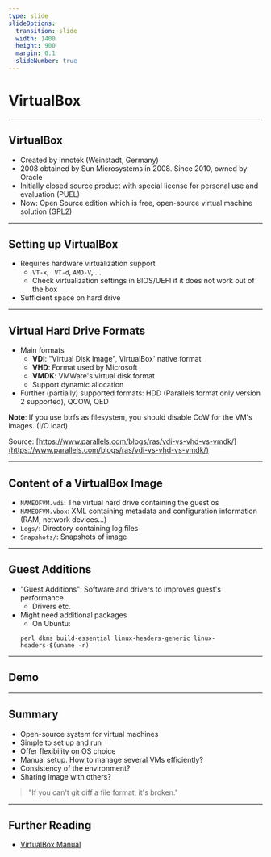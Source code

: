 ```yaml
---
type: slide
slideOptions:
  transition: slide
  width: 1400
  height: 900
  margin: 0.1
  slideNumber: true
---
```


<style>
  .reveal strong {
  font-weight: bold;
    color: orange;
  }
  .reveal p {
    text-align: left;
  }
  .reveal section h1 {
    color: orange;
  }
  .reveal section h2 {
    color: orange;
  }
</style>

# VirtualBox

---

## VirtualBox

- Created by Innotek (Weinstadt, Germany)
- 2008 obtained by Sun Microsystems in 2008. Since 2010, owned by Oracle
- Initially closed source product with special license for personal use and evaluation (PUEL)
- Now: Open Source edition which is free, open-source virtual machine solution (GPL2)

---

## Setting up VirtualBox

- Requires hardware virtualization support
    - `VT-x`, ` VT-d`, `AMD-V`, ...
    - Check virtualization settings in BIOS/UEFI if it does not work out of the box
- Sufficient space on hard drive

---

## Virtual Hard Drive Formats

- Main formats
  - **VDI**: "Virtual Disk Image", VirtualBox' native format
  - **VHD**: Format used by Microsoft
  - **VMDK**: VMWare's virtual disk format
  - Support dynamic allocation
- Further (partially) supported formats: HDD (Parallels format only version 2 supported), QCOW, QED

**Note**: If you use btrfs as filesystem, you should disable CoW for the VM's images. (I/O load)

Source: [https://www.parallels.com/blogs/ras/vdi-vs-vhd-vs-vmdk/](https://www.parallels.com/blogs/ras/vdi-vs-vhd-vs-vmdk/)

---

## Content of a VirtualBox Image

- `NAMEOFVM.vdi`: The virtual hard drive containing the guest os
- `NAMEOFVM.vbox`: XML containing metadata and configuration information (RAM, network devices...)
- `Logs/`: Directory containing log files
- `Snapshots/`: Snapshots of image

---

## Guest Additions

- "Guest Additions": Software and drivers to improves guest's performance
    - Drivers etc.
- Might need additional packages
  - On Ubuntu:
  ```
  perl dkms build-essential linux-headers-generic linux-headers-$(uname -r)
  ```


---

## Demo

---

## Summary

- Open-source system for virtual machines
- Simple to set up and run
- Offer flexibility on OS choice
- Manual setup. How to manage several VMs efficiently?
- Consistency of the environment?
- Sharing image with others?

> "If you can't git diff a file format, it's broken."

---

## Further Reading

- [VirtualBox Manual](https://www.virtualbox.org/manual/UserManual.html)
